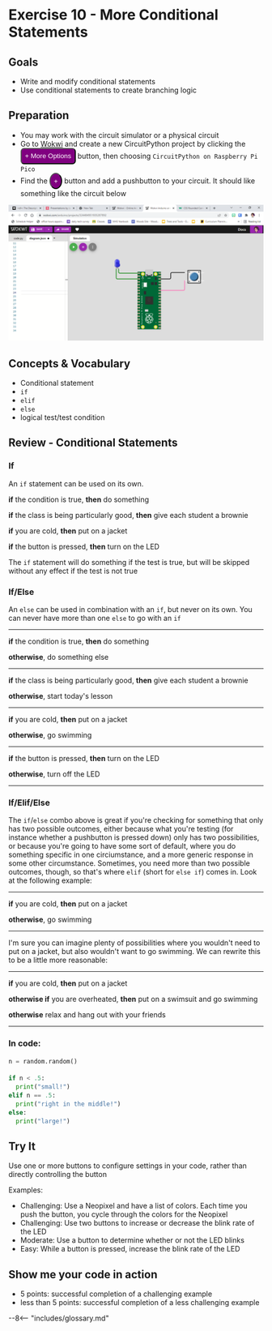 # Exercise 10 - More Conditional Statements

## Goals
- Write and modify conditional statements
- Use conditional statements to create branching logic

## Preparation
- You may work with the circuit simulator or a physical circuit
- Go to [Wokwi](https://wokwi.com/) and create a new CircuitPython project by clicking the <button style="color:white;background-color:purple;padding:.5em;border-radius:.5em;">+ More Options</button> button, then choosing `CircuitPython on Raspberry Pi Pico`
- Find the <button style="color:white;background-color:purple;padding:.5em;border-radius:50%"> + </button> button and add a pushbutton to your circuit. It should like something like the circuit below

![pi pico and pushbutton](../../img/circuitsim-screenshots/button-screenshot-4.png)

## Concepts & Vocabulary
- Conditional statement
- `if`
- `elif`
- `else`
- logical test/test condition

## Review - Conditional Statements

### If

An `if` statement can be used on its own.

**if** the condition is true, **then** do something

**if** the class is being particularly good, **then** give each student a brownie

**if** you are cold, **then** put on a jacket

**if** the button is pressed, **then** turn on the LED

The `if` statement will do something if the test is true, but will be skipped without any effect if the test is not true

### If/Else

An `else` can be used in combination with an `if`, but never on its own. You can never have more than one `else` to go with an `if`

---
**if** the condition is true, **then** do something

**otherwise**, do something else

---
**if** the class is being particularly good, **then** give each student a brownie

**otherwise**, start today's lesson

---
**if** you are cold, **then** put on a jacket

**otherwise**, go swimming

---
**if** the button is pressed, **then** turn on the LED

**otherwise**, turn off the LED

---

### If/Elif/Else

The `if`/`else` combo above is great if you're checking for something that only has two possible outcomes, either because what you're testing (for instance whether a pushbutton is pressed down) only has two possibilities, or because you're going to have some sort of default, where you do something specific in one circiumstance, and a more generic response in some other circumstance. Sometimes, you need more than two possible outcomes, though, so that's where `elif` (short for `else if`) comes in. Look at the following example:

---
**if** you are cold, **then** put on a jacket

**otherwise**, go swimming

---

I'm sure you can imagine plenty of possibilities where you wouldn't need to put on a jacket, but also wouldn't want to go swimming. We can rewrite this to be a little more reasonable:

---
**if** you are cold, **then** put on a jacket

**otherwise if** you are overheated, **then** put on a swimsuit and go swimming

**otherwise** relax and hang out with your friends

---

### In code:

```python
n = random.random()

if n < .5:
  print("small!")
elif n == .5:
  print("right in the middle!")
else:
  print("large!")
```

## Try It

Use one or more buttons to configure settings in your code, rather than directly controlling the button


Examples:

- Challenging: Use a Neopixel and have a list of colors. Each time you push the button, you cycle through the colors for the Neopixel
- Challenging: Use two buttons to increase or decrease the blink rate of the LED
- Moderate: Use a button to determine whether or not the LED blinks
- Easy: While a button is pressed, increase the blink rate of the LED

## Show me your code in action

- 5 points: successful completion of a challenging example
- less than 5 points: successful completion of a less challenging example

--8<-- "includes/glossary.md"